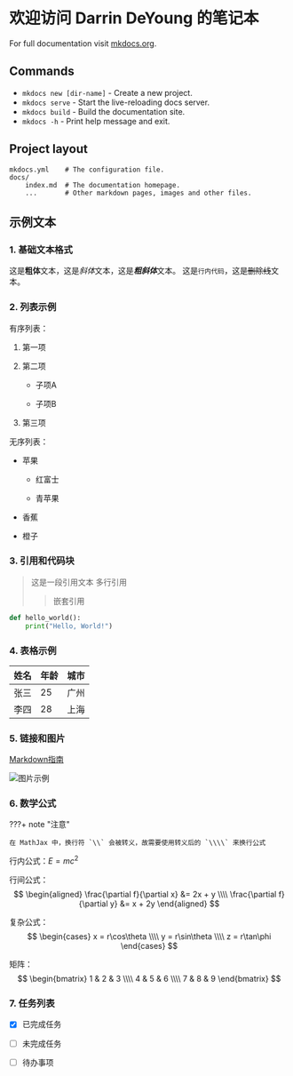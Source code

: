 # 欢迎访问 Darrin DeYoung 的笔记本

For full documentation visit [mkdocs.org](https://www.mkdocs.org).

## Commands

* `mkdocs new [dir-name]` - Create a new project.
* `mkdocs serve` - Start the live-reloading docs server.
* `mkdocs build` - Build the documentation site.
* `mkdocs -h` - Print help message and exit.

## Project layout

    mkdocs.yml    # The configuration file.
    docs/
        index.md  # The documentation homepage.
        ...       # Other markdown pages, images and other files.

## 示例文本

### 1. 基础文本格式

这是**粗体**文本，这是*斜体*文本，这是***粗斜体***文本。
这是`行内代码`，这是~~删除线~~文本。

### 2. 列表示例

有序列表：
1. 第一项

2. 第二项

   - 子项A

   - 子项B

3. 第三项

无序列表：
- 苹果

  - 红富士

  - 青苹果

- 香蕉

- 橙子

### 3. 引用和代码块

> 这是一段引用文本
> 多行引用
>> 嵌套引用

```python
def hello_world():
    print("Hello, World!")
```

### 4. 表格示例

| 姓名 | 年龄 | 城市 |
|------|------|------|
| 张三 | 25   | 广州 |
| 李四 | 28   | 上海 |

### 5. 链接和图片

[Markdown指南](https://www.markdownguide.org)

![图片示例](https://mirrors.creativecommons.org/presskit/buttons/88x31/png/by-nc-sa.png)

### 6. 数学公式

???+ note "注意"

    在 MathJax 中，换行符 `\\` 会被转义，故需要使用转义后的 `\\\\` 来换行公式

行内公式：$E = mc^2$

行间公式：
$$
\begin{aligned}
\frac{\partial f}{\partial x} &= 2x + y \\\\
\frac{\partial f}{\partial y} &= x + 2y
\end{aligned}
$$

复杂公式：
$$
\begin{cases}
x = r\cos\theta \\\\
y = r\sin\theta \\\\
z = r\tan\phi
\end{cases}
$$

矩阵：
$$
\begin{bmatrix}
1 & 2 & 3 \\\\
4 & 5 & 6 \\\\
7 & 8 & 9
\end{bmatrix}
$$

### 7. 任务列表

- [x] 已完成任务
- [ ] 未完成任务
- [ ] 待办事项

